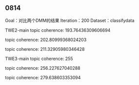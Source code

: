 ## 0814
Goal：对比两个DMM的结果
Iteration：200
Dataset：classifydata

TWE2-main
topic coherence: 193.76436309606694

topic coherence: 202.80999368024203

topic coherence: 211.32905980346428


TWE3-main
topic coherence: 255

topic coherence: 256.227627040288

topic coherence: 279.638603353094
